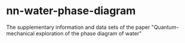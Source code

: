 # nn-water-phase-diagram
The supplementary information and data sets of the paper "Quantum-mechanical exploration of the phase diagram of water"
